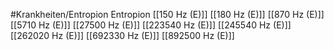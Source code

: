 #Krankheiten/Entropion
Entropion
[[150 Hz (E)]]
[[180 Hz (E)]]
[[870 Hz (E)]]
[[5710 Hz (E)]]
[[27500 Hz (E)]]
[[223540 Hz (E)]]
[[245540 Hz (E)]]
[[262020 Hz (E)]]
[[692330 Hz (E)]]
[[892500 Hz (E)]]